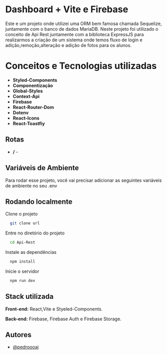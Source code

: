 # Dashboard + Vite e Firebase

Este e um projeto onde utilizei uma ORM bem famosa chamada Sequelize, juntamente com o banco de dados MariaDB. Neste projeto foi utilizado o conceito de Api Rest juntamente com a biblioteca ExpressJS para realizarmos a criação de um sistema onde temos fluxo de login e adição,remoção,alteração e adição de fotos para os alunos.

# Conceitos e Tecnologias utilizadas

- **Styled-Components** 
- **Componentização** 
- **Global-Styles**
- **Context-Api** 
- **Firebase** 
- **React-Router-Dom** 
- **Dotenv** 
- **React-Icons**
- **React-Toastfiy**




## Rotas

- **/** - 


## Variáveis de Ambiente

Para rodar esse projeto, você vai precisar adicionar as seguintes variáveis de ambiente no seu .env



## Rodando localmente

Clone o projeto

```bash
  git clone url
```

Entre no diretório do projeto

```bash
  cd Api-Rest
```

Instale as dependências

```bash
  npm install
```

Inicie o servidor

```bash
  npm run dev
```



## Stack utilizada

**Front-end:** React,Vite e Styeled-Components.

**Back-end:** Firebase, Firebase Auth e Firebase Storage.






## Autores

- [@pedroooaj](https://www.github.com/pedrooaj)
